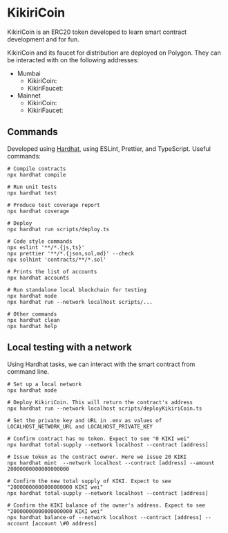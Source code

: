 # KikiriCoin

KikiriCoin is an ERC20 token developed to learn smart contract development and for fun.

KikiriCoin and its faucet for distribution are deployed on Polygon. They can be interacted with on the following addresses:

- Mumbai
  - KikiriCoin:
  - KikiriFaucet:
- Mainnet
  - KikiriCoin:
  - KikiriFaucet:

## Commands

Developed using [Hardhat](https://hardhat.org/), using ESLint, Prettier, and TypeScript. Useful commands:

```shell
# Compile contracts
npx hardhat compile

# Run unit tests
npx hardhat test

# Produce test coverage report
npx hardhat coverage

# Deploy
npx hardhat run scripts/deploy.ts

# Code style commands
npx eslint '**/*.{js,ts}'
npx prettier '**/*.{json,sol,md}' --check
npx solhint 'contracts/**/*.sol'

# Prints the list of accounts
npx hardhat accounts

# Run standalone local blockchain for testing
npx hardhat node
npx hardhat run --network localhost scripts/...

# Other commands
npx hardhat clean
npx hardhat help
```

## Local testing with a network

Using Hardhat tasks, we can interact with the smart contract from command line.

```shell
# Set up a local network
npx hardhat node

# Deploy KikiriCoin. This will return the contract's address
npx hardhat run --network localhost scripts/deployKikiriCoin.ts

# Set the private key and URL in .env as values of LOCALHOST_NETWORK_URL and LOCALHOST_PRIVATE_KEY

# Confirm contract has no token. Expect to see "0 KIKI wei"
npx hardhat total-supply --network localhost --contract [address]

# Issue token as the contract owner. Here we issue 20 KIKI
npx hardhat mint  --network localhost --contract [address] --amount 20000000000000000000

# Confirm the new total supply of KIKI. Expect to see "20000000000000000000 KIKI wei"
npx hardhat total-supply --network localhost --contract [address]

# Confirm the KIKI balance of the owner's address. Expect to see "20000000000000000000 KIKI wei"
npx hardhat balance-of --network localhost --contract [address] --account [account \#0 address]
```
